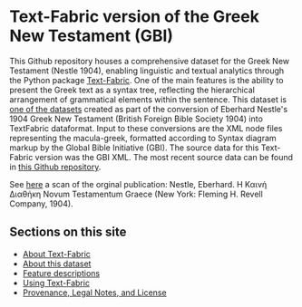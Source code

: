# Text-Fabric version of the Greek New Testament (GBI)

This Github repository houses a comprehensive dataset for the Greek New Testament (Nestle 1904), enabling  linguistic and textual analytics through the Python package [Text-Fabric](tf.md). One of the main features is the ability to present the Greek text as a syntax tree, reflecting the hierarchical arrangement of grammatical elements within the sentence. This dataset is [one of the datasets](about.md) created as part of the conversion of Eberhard Nestle's 1904 Greek New Testament (British Foreign Bible Society 1904) into TextFabric dataformat. Input to these conversions are the XML node files representing the macula-greek, formatted according to Syntax diagram markup by the Global Bible Initiative (GBI). The source data for this Text-Fabric version was the GBI XML. The most recent source data can be found in [this Github repository](https://github.com/Clear-Bible/macula-greek/tree/main/Nestle1904/nodes).

See [here](https://archive.org/details/the-greek-new-testament-nestle-1904-us-edition/mode/2up) a scan of the orginal publication: Nestle, Eberhard. Η Καινή Διαθήκη Novum Testamentum Graece (New York: Fleming H. Revell Company, 1904).

## Sections on this site

* [About Text-Fabric](tf.md)
* [About this dataset](about.md)
* [Feature descriptions](features/home.md)
* [Using Text-Fabric](usage.md)
* [Provenance, Legal Notes, and License](legal.md)
